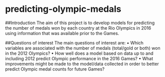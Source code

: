# predicting-olympic-medals

##Introduction
The aim of this project is to develop models for predicting the number of medals won by each country at the Rio Olympics in 2016 using information that was available prior to the Games.

##Questions of interest 
The main questions of interest are: 
• Which variables are associated with the number of medals (total/gold or both) won in the 2012 Olympics? 
• How well does a model based on data up to and including 2012 predict Olympic performance in the 2016 Games? 
• What improvements might be made to the model/data collected in order to better predict Olympic medal counts for future Games?
